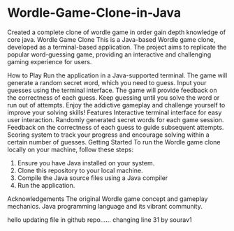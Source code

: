 # Wordle-Game-Clone-in-Java
Created a complete clone of wordle game in order gain depth knowledge of core java.
Wordle Game Clone
This is a Java-based Wordle game clone, developed as a terminal-based application. The project aims to replicate the popular word-guessing game, providing an interactive and challenging gaming experience for users.

How to Play
Run the application in a Java-supported terminal.
The game will generate a random secret word, which you need to guess.
Input your guesses using the terminal interface.
The game will provide feedback on the correctness of each guess.
Keep guessing until you solve the word or run out of attempts.
Enjoy the addictive gameplay and challenge yourself to improve your solving skills!
Features
Interactive terminal interface for easy user interaction.
Randomly generated secret words for each game session.
Feedback on the correctness of each guess to guide subsequent attempts.
Scoring system to track your progress and encourage solving within a certain number of guesses.
Getting Started
To run the Wordle game clone locally on your machine, follow these steps:

1. Ensure you have Java installed on your system.
2. Clone this repository to your local machine.
3. Compile the Java source files using a Java compiler
4. Run the application.

Acknowledgements
The original Wordle game concept and gameplay mechanics.
Java programming language and its vibrant community.

hello updating file in github repo......
changing line 31 by sourav1
